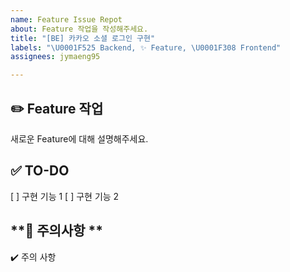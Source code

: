 ```yaml
---
name: Feature Issue Repot
about: Feature 작업을 작성해주세요.
title: "[BE] 카카오 소셜 로그인 구현"
labels: "\U0001F525 Backend, ✨ Feature, \U0001F308 Frontend"
assignees: jymaeng95

---
```


## **✏️ Feature 작업**
새로운 Feature에 대해 설명해주세요.

## **✅ TO-DO** 
[ ] 구현 기능 1
[ ] 구현 기능 2

## **🚨 주의사항 ** 
✔️ 주의 사항
